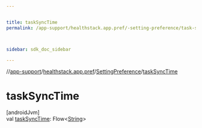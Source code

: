 ```yaml
---


title: taskSyncTime
permalink: /app-support/healthstack.app.pref/-setting-preference/task-sync-time.html



sidebar: sdk_doc_sidebar

---
```



//[app-support](/app-support.html)/[healthstack.app.pref](../index.html)/[SettingPreference](index.html)/[taskSyncTime](task-sync-time.html)



# taskSyncTime



[androidJvm]\
val [taskSyncTime](task-sync-time.html): Flow&lt;[String](https://kotlinlang.org/api/latest/jvm/stdlib/kotlin/-string/index.html)&gt;






